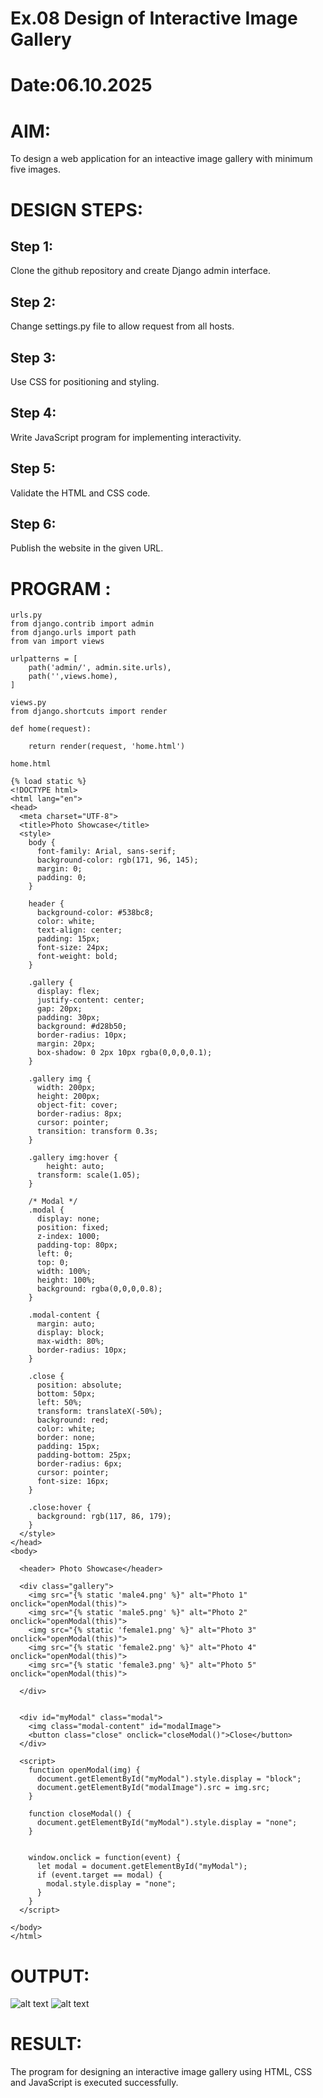 # Ex.08 Design of Interactive Image Gallery
# Date:06.10.2025
# AIM:
To design a web application for an inteactive image gallery with minimum five images.

# DESIGN STEPS:
## Step 1:
Clone the github repository and create Django admin interface.

## Step 2:
Change settings.py file to allow request from all hosts.

## Step 3:
Use CSS for positioning and styling.

## Step 4:
Write JavaScript program for implementing interactivity.

## Step 5:
Validate the HTML and CSS code.

## Step 6:
Publish the website in the given URL.

# PROGRAM :
```
urls.py
from django.contrib import admin
from django.urls import path
from van import views

urlpatterns = [
    path('admin/', admin.site.urls),
    path('',views.home),
]

views.py
from django.shortcuts import render

def home(request):

    return render(request, 'home.html') 

home.html

{% load static %}
<!DOCTYPE html>
<html lang="en">
<head>
  <meta charset="UTF-8">
  <title>Photo Showcase</title>
  <style>
    body {
      font-family: Arial, sans-serif;
      background-color: rgb(171, 96, 145);
      margin: 0;
      padding: 0;
    }

    header {
      background-color: #538bc8;
      color: white;
      text-align: center;
      padding: 15px;
      font-size: 24px;
      font-weight: bold;
    }

    .gallery {
      display: flex;
      justify-content: center;
      gap: 20px;
      padding: 30px;
      background: #d28b50;
      border-radius: 10px;
      margin: 20px;
      box-shadow: 0 2px 10px rgba(0,0,0,0.1);
    }

    .gallery img {
      width: 200px;
      height: 200px;
      object-fit: cover;
      border-radius: 8px;
      cursor: pointer;
      transition: transform 0.3s;
    }

    .gallery img:hover {
        height: auto;
      transform: scale(1.05);
    }

    /* Modal */
    .modal {
      display: none;
      position: fixed;
      z-index: 1000;
      padding-top: 80px;
      left: 0;
      top: 0;
      width: 100%;
      height: 100%;
      background: rgba(0,0,0,0.8);
    }

    .modal-content {
      margin: auto;
      display: block;
      max-width: 80%;
      border-radius: 10px;
    }

    .close {
      position: absolute;
      bottom: 50px;
      left: 50%;
      transform: translateX(-50%);
      background: red;
      color: white;
      border: none;
      padding: 15px;
      padding-bottom: 25px;
      border-radius: 6px;
      cursor: pointer;
      font-size: 16px;
    }

    .close:hover {
      background: rgb(117, 86, 179);
    }
  </style>
</head>
<body>

  <header> Photo Showcase</header>

  <div class="gallery">
    <img src="{% static 'male4.png' %}" alt="Photo 1" onclick="openModal(this)">
    <img src="{% static 'male5.png' %}" alt="Photo 2" onclick="openModal(this)">
    <img src="{% static 'female1.png' %}" alt="Photo 3" onclick="openModal(this)">
    <img src="{% static 'female2.png' %}" alt="Photo 4" onclick="openModal(this)">
    <img src="{% static 'female3.png' %}" alt="Photo 5" onclick="openModal(this)">

  </div>

  
  <div id="myModal" class="modal">
    <img class="modal-content" id="modalImage">
    <button class="close" onclick="closeModal()">Close</button>
  </div>

  <script>
    function openModal(img) {
      document.getElementById("myModal").style.display = "block";
      document.getElementById("modalImage").src = img.src;
    }

    function closeModal() {
      document.getElementById("myModal").style.display = "none";
    }

    
    window.onclick = function(event) {
      let modal = document.getElementById("myModal");
      if (event.target == modal) {
        modal.style.display = "none";
      }
    }
  </script>

</body>
</html>

```
# OUTPUT:
![alt text](<Screenshot 2025-10-06 070946.png>)
![alt text](<Screenshot 2025-10-06 071000.png>)


# RESULT:
The program for designing an interactive image gallery using HTML, CSS and JavaScript is executed successfully.
